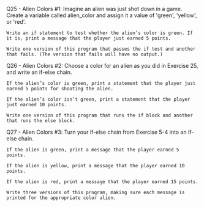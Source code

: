 Q25 - Alien Colors #1: Imagine an alien was just shot down in a game. Create a variable called alien_color and assign it a value of 'green', 'yellow', or 'red'.

    Write an if statement to test whether the alien’s color is green. If it is, print a message that the player just earned 5 points.

    Write one version of this program that passes the if test and another that fails. (The version that fails will have no output.)

Q26 - Alien Colors #2: Choose a color for an alien as you did in Exercise 25, and write an if-else chain.

    If the alien’s color is green, print a statement that the player just earned 5 points for shooting the alien.

    If the alien’s color isn’t green, print a statement that the player just earned 10 points.

    Write one version of this program that runs the if block and another that runs the else block.

Q27 - Alien Colors #3: Turn your if-else chain from Exercise 5-4 into an if-else chain.

    If the alien is green, print a message that the player earned 5 points.

    If the alien is yellow, print a message that the player earned 10 points.

    If the alien is red, print a message that the player earned 15 points.

    Write three versions of this program, making sure each message is printed for the appropriate color alien.


